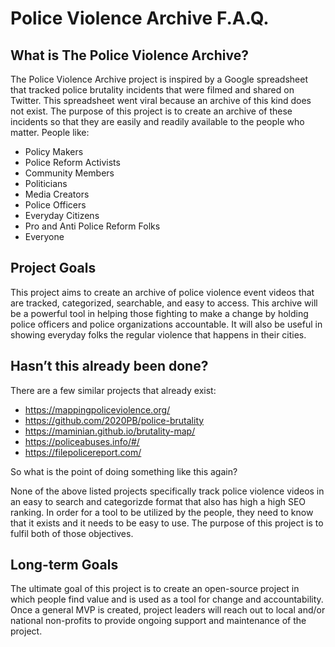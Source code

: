 # Police Violence Archive F.A.Q.

## What is The Police Violence Archive?

The Police Violence Archive project is inspired by a Google spreadsheet that tracked police brutality incidents that were filmed and shared on Twitter.  This spreadsheet went viral because an archive of this kind does not exist.  The purpose of this project is to create an archive of these incidents so that they are easily and readily available to the people who matter.  People like:

- Policy Makers
- Police Reform Activists
- Community Members
- Politicians
- Media Creators
- Police Officers
- Everyday Citizens
- Pro and Anti Police Reform Folks
- Everyone

## Project Goals

This project aims to create an archive of police violence event videos that are tracked, categorized, searchable, and easy to access.  This archive will be a powerful tool in helping those fighting to make a change by holding police officers and police organizations accountable.  It will also be useful in showing everyday folks the regular violence that happens in their cities.

## Hasn’t this already been done?

There are a few similar projects that already exist:

- https://mappingpoliceviolence.org/
- https://github.com/2020PB/police-brutality
- https://maminian.github.io/brutality-map/
- https://policeabuses.info/#/
- https://filepolicereport.com/

So what is the point of doing something like this again?

None of the above listed projects specifically track police violence videos in an easy to search and categorizde format that also has high a high SEO ranking.  In order for a tool to be utilized by the people, they need to know that it exists and it needs to be easy to use.  The purpose of this project is to fulfil both of those objectives.

## Long-term Goals

The ultimate goal of this project is to create an open-source project in which people find value and is used as a tool for change and accountability.  Once a general MVP is created, project leaders will reach out to local and/or national non-profits to provide ongoing support and maintenance of the project.

